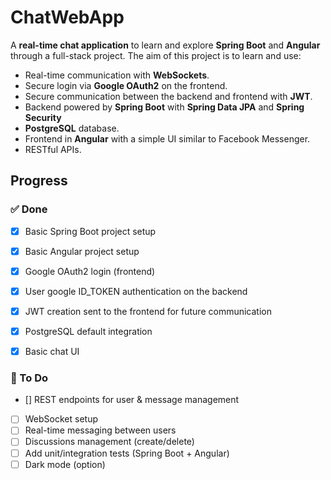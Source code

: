 # ChatWebApp



A **real-time chat application** to learn and explore **Spring Boot** and **Angular** through a full-stack project. 
The aim of this project is to learn and use:

- Real-time communication with **WebSockets**.
- Secure login via **Google OAuth2** on the frontend.
- Secure communication between the backend and frontend with **JWT**.
- Backend powered by **Spring Boot** with **Spring Data JPA** and **Spring Security**
- **PostgreSQL** database.
- Frontend in **Angular** with a simple UI similar to Facebook Messenger.
- RESTful APIs. 


## Progress

### ✅ Done

- [x] Basic Spring Boot project setup
- [x] Basic Angular project setup
- [x] Google OAuth2 login (frontend)
- [x] User google ID_TOKEN authentication on the backend 
- [x] JWT creation sent to the frontend for future communication
- [x] PostgreSQL default integration
- [x] Basic chat UI


### 🔧 To Do
- [] REST endpoints for user & message management
- [ ] WebSocket setup
- [ ] Real-time messaging between users
- [ ] Discussions management (create/delete)
- [ ] Add unit/integration tests (Spring Boot + Angular)
- [ ] Dark mode (option)
